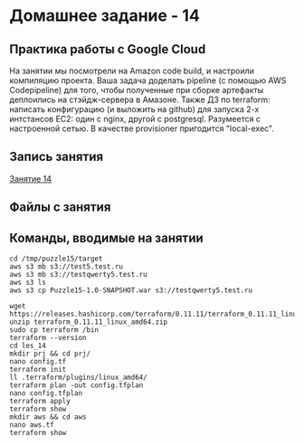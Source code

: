 # Домашнее задание - 14

## Практика работы с Google Cloud

На занятии мы посмотрели на Amazon code build, и настроили компиляцию проекта. Ваша задача доделать pipeline (с помощью AWS Codepipeline) для того, чтобы полученные при сборке артефакты деплоились на стэйдж-сервера в Амазоне. Также ДЗ по terraform: написать конфигурацию (и выложить на github) для запуска 2-х интстансов EC2: один с nginx, другой с postgresql. Разумеется с настроенной сетью. В качестве provisioner пригодится "local-exec".

## Запись занятия

[Занятие 14](https://meet76231018.adobeconnect.com/pisu6z1hjl3k/)

## Файлы с занятия

[](https://github.com/kovasorov/DevOpsCourse/tree/master/homework_14/les_14)

## Команды, вводимые на занятии

```Shell
cd /tmp/puzzle15/target
aws s3 mb s3://test5.test.ru
aws s3 mb s3://testqwerty5.test.ru
aws s3 ls
aws s3 cp Puzzle15-1.0-SNAPSHOT.war s3://testqwerty5.test.ru

wget https://releases.hashicorp.com/terraform/0.11.11/terraform_0.11.11_linux_amd64.zip
unzip terraform_0.11.11_linux_amd64.zip
sudo cp terraform /bin
terraform --version
cd les_14
mkdir prj && cd prj/
nano config.tf
terraform init
ll .terraform/plugins/linux_amd64/
terraform plan -out config.tfplan
nano config.tfplan
terraform apply
terraform show
mkdir aws && cd aws
nano aws.tf
terraform show
```
